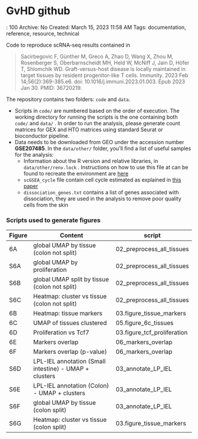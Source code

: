# GvHD github

: 100
Archive: No
Created: March 15, 2023 11:58 AM
Tags: documentation, reference, resource, technical

Code to reproduce scRNA-seq results contained in 

> Sacirbegovic F, Günther M, Greco A, Zhao D, Wang X, Zhou M, Rosenberger S, Oberbarnscheidt MH, Held W, McNiff J, Jain D, Höfer T, Shlomchik WD. Graft-versus-host disease is locally maintained in target tissues by resident progenitor-like T cells. Immunity. 2023 Feb 14;56(2):369-385.e6. doi: 10.1016/j.immuni.2023.01.003. Epub 2023 Jan 30. PMID: 36720219.
> 

The repository contains two folders: `code` and `data`. 

- Scripts in `code/`  are numbered based on the order of execution. The working directory for running the scripts is the one containing both `code/` and `data/` . In order to run the analysis, please generate count matrices for GEX and HTO matrices using standard Seurat or bioconductor pipeline.
- Data needs to be downloaded from GEO under the accession number **GSE207485**. In the `data/other/` folder, you’ll find a list of useful samples for the analysis:
    - Information about the R version and relative libraries, in `data/other/renv.lock` . Instructions on how to use this file at can be found to recreate the environment are [here](https://rstudio.github.io/renv/articles/renv.html)
    - `scGSEA_cycle` file contain cell cycle estimated as explained in [this paper](https://pubmed.ncbi.nlm.nih.gov/32783885/)
    - `dissociation_genes.txt` contains a list of genes associated with dissociation, they are used in the analysis to remove poor quality cells from the skin

### Scripts used to generate figures

| Figure | Content | script |
| --- | --- | --- |
| 6A | global UMAP by tissue (colon not split) | 02_preprocess_all_tissues |
| S6A | global UMAP by proliferation | 02_preprocess_all_tissues |
| S6B | global UMAP split by tissue (colon not split) | 02_preprocess_all_tissues |
| S6C | Heatmap: cluster vs tissue (colon not split) | 02_preprocess_all_tissues |
| 6B | Heatmap: tissue markers | 03.figure_tissue_markers |
| 6C | UMAP of tissues clustered | 05.figure_6c_tissues |
| 6D | Proliferation vs Tcf7 | 03.figure_tcf_proliferation |
| 6E | Markers overlap  | 06_markers_overlap |
| 6F | Markers overlap (p-value) | 06_markers_overlap |
| S6D | LPL-IEL annotation (Small intestine) - UMAP + clusters | 03_annotate_LP_IEL |
| S6E | LPL-IEL annotation (Colon) - UMAP + clusters | 03_annotate_LP_IEL |
| S6F | global UMAP by tissue (colon split) | 03_annotate_LP_IEL |
| S6G | Heatmap: cluster vs tissue (colon split) | 03.figure_tissue_markers |